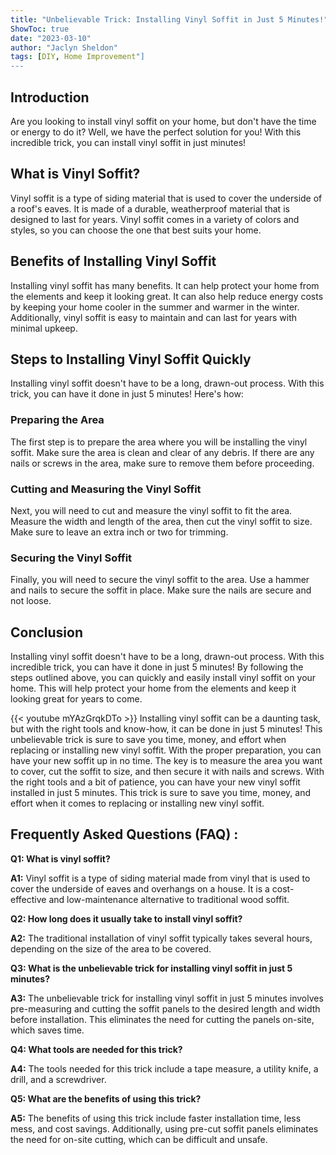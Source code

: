 ```yaml
---
title: "Unbelievable Trick: Installing Vinyl Soffit in Just 5 Minutes!"
ShowToc: true 
date: "2023-03-10"
author: "Jaclyn Sheldon" 
tags: [DIY, Home Improvement"]
---
```

## Introduction

Are you looking to install vinyl soffit on your home, but don't have the time or energy to do it? Well, we have the perfect solution for you! With this incredible trick, you can install vinyl soffit in just  minutes! 

## What is Vinyl Soffit?

Vinyl soffit is a type of siding material that is used to cover the underside of a roof's eaves. It is made of a durable, weatherproof material that is designed to last for years. Vinyl soffit comes in a variety of colors and styles, so you can choose the one that best suits your home. 

## Benefits of Installing Vinyl Soffit

Installing vinyl soffit has many benefits. It can help protect your home from the elements and keep it looking great. It can also help reduce energy costs by keeping your home cooler in the summer and warmer in the winter. Additionally, vinyl soffit is easy to maintain and can last for years with minimal upkeep. 

## Steps to Installing Vinyl Soffit Quickly

Installing vinyl soffit doesn't have to be a long, drawn-out process. With this trick, you can have it done in just 5 minutes! Here's how: 

### Preparing the Area

The first step is to prepare the area where you will be installing the vinyl soffit. Make sure the area is clean and clear of any debris. If there are any nails or screws in the area, make sure to remove them before proceeding. 

### Cutting and Measuring the Vinyl Soffit

Next, you will need to cut and measure the vinyl soffit to fit the area. Measure the width and length of the area, then cut the vinyl soffit to size. Make sure to leave an extra inch or two for trimming. 

### Securing the Vinyl Soffit

Finally, you will need to secure the vinyl soffit to the area. Use a hammer and nails to secure the soffit in place. Make sure the nails are secure and not loose. 

## Conclusion

Installing vinyl soffit doesn't have to be a long, drawn-out process. With this incredible trick, you can have it done in just 5 minutes! By following the steps outlined above, you can quickly and easily install vinyl soffit on your home. This will help protect your home from the elements and keep it looking great for years to come.

{{< youtube mYAzGrqkDTo >}} 
Installing vinyl soffit can be a daunting task, but with the right tools and know-how, it can be done in just 5 minutes! This unbelievable trick is sure to save you time, money, and effort when replacing or installing new vinyl soffit. With the proper preparation, you can have your new soffit up in no time. The key is to measure the area you want to cover, cut the soffit to size, and then secure it with nails and screws. With the right tools and a bit of patience, you can have your new vinyl soffit installed in just 5 minutes. This trick is sure to save you time, money, and effort when it comes to replacing or installing new vinyl soffit.

## Frequently Asked Questions (FAQ) :
**Q1: What is vinyl soffit?**

**A1:** Vinyl soffit is a type of siding material made from vinyl that is used to cover the underside of eaves and overhangs on a house. It is a cost-effective and low-maintenance alternative to traditional wood soffit.

**Q2: How long does it usually take to install vinyl soffit?**

**A2:** The traditional installation of vinyl soffit typically takes several hours, depending on the size of the area to be covered. 

**Q3: What is the unbelievable trick for installing vinyl soffit in just 5 minutes?**

**A3:** The unbelievable trick for installing vinyl soffit in just 5 minutes involves pre-measuring and cutting the soffit panels to the desired length and width before installation. This eliminates the need for cutting the panels on-site, which saves time. 

**Q4: What tools are needed for this trick?**

**A4:** The tools needed for this trick include a tape measure, a utility knife, a drill, and a screwdriver. 

**Q5: What are the benefits of using this trick?**

**A5:** The benefits of using this trick include faster installation time, less mess, and cost savings. Additionally, using pre-cut soffit panels eliminates the need for on-site cutting, which can be difficult and unsafe.





